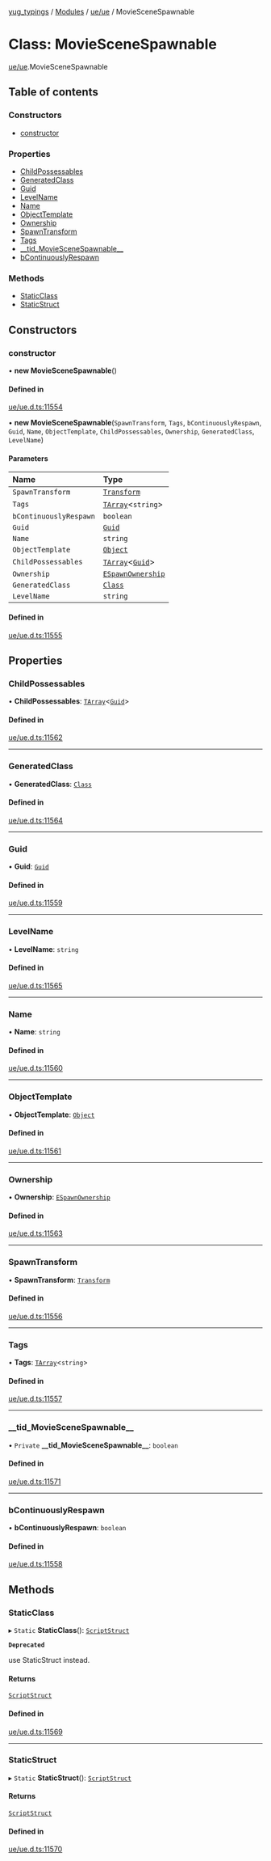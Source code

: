 [yug_typings](../README.md) / [Modules](../modules.md) / [ue/ue](../modules/ue_ue.md) / MovieSceneSpawnable

# Class: MovieSceneSpawnable

[ue/ue](../modules/ue_ue.md).MovieSceneSpawnable

## Table of contents

### Constructors

- [constructor](ue_ue.MovieSceneSpawnable.md#constructor)

### Properties

- [ChildPossessables](ue_ue.MovieSceneSpawnable.md#childpossessables)
- [GeneratedClass](ue_ue.MovieSceneSpawnable.md#generatedclass)
- [Guid](ue_ue.MovieSceneSpawnable.md#guid)
- [LevelName](ue_ue.MovieSceneSpawnable.md#levelname)
- [Name](ue_ue.MovieSceneSpawnable.md#name)
- [ObjectTemplate](ue_ue.MovieSceneSpawnable.md#objecttemplate)
- [Ownership](ue_ue.MovieSceneSpawnable.md#ownership)
- [SpawnTransform](ue_ue.MovieSceneSpawnable.md#spawntransform)
- [Tags](ue_ue.MovieSceneSpawnable.md#tags)
- [\_\_tid\_MovieSceneSpawnable\_\_](ue_ue.MovieSceneSpawnable.md#__tid_moviescenespawnable__)
- [bContinuouslyRespawn](ue_ue.MovieSceneSpawnable.md#bcontinuouslyrespawn)

### Methods

- [StaticClass](ue_ue.MovieSceneSpawnable.md#staticclass)
- [StaticStruct](ue_ue.MovieSceneSpawnable.md#staticstruct)

## Constructors

### constructor

• **new MovieSceneSpawnable**()

#### Defined in

[ue/ue.d.ts:11554](https://github.com/YugMetaverse/yug_typings/blob/b7d9b19/ue/ue.d.ts#L11554)

• **new MovieSceneSpawnable**(`SpawnTransform`, `Tags`, `bContinuouslyRespawn`, `Guid`, `Name`, `ObjectTemplate`, `ChildPossessables`, `Ownership`, `GeneratedClass`, `LevelName`)

#### Parameters

| Name | Type |
| :------ | :------ |
| `SpawnTransform` | [`Transform`](ue_ue_s.Transform.md) |
| `Tags` | [`TArray`](../interfaces/ue_puerts.TArray.md)<`string`\> |
| `bContinuouslyRespawn` | `boolean` |
| `Guid` | [`Guid`](ue_ue_s.Guid.md) |
| `Name` | `string` |
| `ObjectTemplate` | [`Object`](ue_ue.Object.md) |
| `ChildPossessables` | [`TArray`](../interfaces/ue_puerts.TArray.md)<[`Guid`](ue_ue_s.Guid.md)\> |
| `Ownership` | [`ESpawnOwnership`](../enums/ue_ue.ESpawnOwnership.md) |
| `GeneratedClass` | [`Class`](ue_ue.Class.md) |
| `LevelName` | `string` |

#### Defined in

[ue/ue.d.ts:11555](https://github.com/YugMetaverse/yug_typings/blob/b7d9b19/ue/ue.d.ts#L11555)

## Properties

### ChildPossessables

• **ChildPossessables**: [`TArray`](../interfaces/ue_puerts.TArray.md)<[`Guid`](ue_ue_s.Guid.md)\>

#### Defined in

[ue/ue.d.ts:11562](https://github.com/YugMetaverse/yug_typings/blob/b7d9b19/ue/ue.d.ts#L11562)

___

### GeneratedClass

• **GeneratedClass**: [`Class`](ue_ue.Class.md)

#### Defined in

[ue/ue.d.ts:11564](https://github.com/YugMetaverse/yug_typings/blob/b7d9b19/ue/ue.d.ts#L11564)

___

### Guid

• **Guid**: [`Guid`](ue_ue_s.Guid.md)

#### Defined in

[ue/ue.d.ts:11559](https://github.com/YugMetaverse/yug_typings/blob/b7d9b19/ue/ue.d.ts#L11559)

___

### LevelName

• **LevelName**: `string`

#### Defined in

[ue/ue.d.ts:11565](https://github.com/YugMetaverse/yug_typings/blob/b7d9b19/ue/ue.d.ts#L11565)

___

### Name

• **Name**: `string`

#### Defined in

[ue/ue.d.ts:11560](https://github.com/YugMetaverse/yug_typings/blob/b7d9b19/ue/ue.d.ts#L11560)

___

### ObjectTemplate

• **ObjectTemplate**: [`Object`](ue_ue.Object.md)

#### Defined in

[ue/ue.d.ts:11561](https://github.com/YugMetaverse/yug_typings/blob/b7d9b19/ue/ue.d.ts#L11561)

___

### Ownership

• **Ownership**: [`ESpawnOwnership`](../enums/ue_ue.ESpawnOwnership.md)

#### Defined in

[ue/ue.d.ts:11563](https://github.com/YugMetaverse/yug_typings/blob/b7d9b19/ue/ue.d.ts#L11563)

___

### SpawnTransform

• **SpawnTransform**: [`Transform`](ue_ue_s.Transform.md)

#### Defined in

[ue/ue.d.ts:11556](https://github.com/YugMetaverse/yug_typings/blob/b7d9b19/ue/ue.d.ts#L11556)

___

### Tags

• **Tags**: [`TArray`](../interfaces/ue_puerts.TArray.md)<`string`\>

#### Defined in

[ue/ue.d.ts:11557](https://github.com/YugMetaverse/yug_typings/blob/b7d9b19/ue/ue.d.ts#L11557)

___

### \_\_tid\_MovieSceneSpawnable\_\_

• `Private` **\_\_tid\_MovieSceneSpawnable\_\_**: `boolean`

#### Defined in

[ue/ue.d.ts:11571](https://github.com/YugMetaverse/yug_typings/blob/b7d9b19/ue/ue.d.ts#L11571)

___

### bContinuouslyRespawn

• **bContinuouslyRespawn**: `boolean`

#### Defined in

[ue/ue.d.ts:11558](https://github.com/YugMetaverse/yug_typings/blob/b7d9b19/ue/ue.d.ts#L11558)

## Methods

### StaticClass

▸ `Static` **StaticClass**(): [`ScriptStruct`](ue_ue.ScriptStruct.md)

**`Deprecated`**

use StaticStruct instead.

#### Returns

[`ScriptStruct`](ue_ue.ScriptStruct.md)

#### Defined in

[ue/ue.d.ts:11569](https://github.com/YugMetaverse/yug_typings/blob/b7d9b19/ue/ue.d.ts#L11569)

___

### StaticStruct

▸ `Static` **StaticStruct**(): [`ScriptStruct`](ue_ue.ScriptStruct.md)

#### Returns

[`ScriptStruct`](ue_ue.ScriptStruct.md)

#### Defined in

[ue/ue.d.ts:11570](https://github.com/YugMetaverse/yug_typings/blob/b7d9b19/ue/ue.d.ts#L11570)
